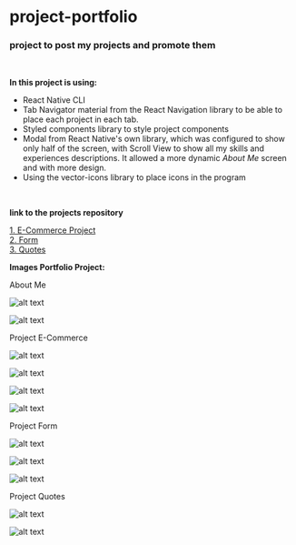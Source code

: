 # project-portfolio

### project to post my projects and promote them
<br/>

**In this project is using:** <br/>
- React Native CLI 
- Tab Navigator material from the React Navigation library to be able to place each project in each tab.
- Styled components library to style project components
- Modal from React Native's own library, which was configured to show only half of the screen, with Scroll View to show all my skills and experiences descriptions. It allowed a more dynamic *About Me* screen and with more design.
- Using the vector-icons library to place icons in the program
<br/>

**link to the projects repository** 

[1. E-Commerce Project](https://github.com/wilgomoreira/project-e-commerce.git) <br/>
[2. Form](https://github.com/wilgomoreira/project-form-restaurant.git) <br/>
[3. Quotes](https://github.com/wilgomoreira/project-great-genius-quotes.git) <br/>


**Images Portfolio Project:**

About Me

![alt text](project/src/assets/github/screen1.jpeg) 
<br/>

![alt text](project/src/assets/github/screen2.jpeg) 
<br/>

Project E-Commerce

![alt text](project/src/assets/github/screen3.jpeg) 
<br/>

![alt text](project/src/assets/github/screen4.jpeg) 
<br/>

![alt text](project/src/assets/github/screen5.jpeg) 
<br/>

![alt text](project/src/assets/github/screen6.jpeg) 
<br/>

Project Form

![alt text](project/src/assets/github/screen7.jpeg) 
<br/>

![alt text](project/src/assets/github/screen8.jpeg) 
<br/>

![alt text](project/src/assets/github/screen9.jpeg) 
<br/>

Project Quotes

![alt text](project/src/assets/github/screen10.jpeg) 
<br/>

![alt text](project/src/assets/github/screen11.jpeg) 
<br/>